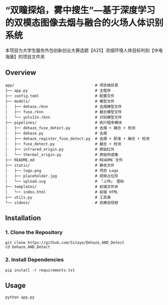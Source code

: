 # “双瞳探焰，雾中搜生”—基于深度学习的双模态图像去烟与融合的火场人体识别系统

本项目为大学生服务外包创新创业大赛选题【A25】浓烟环境人体目标判别【中电海康】的项目文件夹

## Overview

```shell
app/                                    # 项目根目录
├── app.py                              # 主程序
├── config.toml                         # 配置文件
├── models/                             # 模型文件 
│   ├── dehaze.rknn                     # 去烟模型文件
│   ├── fuse.rknn                       # 融合模型文件
│   └── yolo11n.rknn                    # 识别模型文件
├── pipelines/                          # 执行程序模块
│   ├── dehaze_fuse_detect.py           # 去烟 + 融合 + 检测
│   ├── dehaze.py                       # 去烟
│   ├── dehaze_register_fuse_detect.py  # 去烟 + 配准 + 融合 + 检测
│   ├── fuse_detect.py                  # 融合 + 检测
│   ├── infrared_origin.py              # 原始红外
│   └── thermal_origin.py               # 原始热成像
├── README.md                           # README 文件
├── static/                             # 静态文件
│   ├── logo.png                        # 项目 Logo
│   ├── placeholder.jpg                 # 视频占位符
│   └── upload.svg                      # 「上传」 图标
├── templates/                          # 前端文件夹
│   └── index.html                      # 前端 HTML
├── utils.py                            # 工具类
└── videos/                             # 双模态视频
```

## Installation

### 1. Clone the Repository

```shell
git clone https://github.com/Sitaye/Dehaze_AND_Detect
cd Dehaze_AND_Detect
```

### 2. Install Dependencies

```shell
pip install -r requirements.txt
```

## Usage

```python
python app.py
```